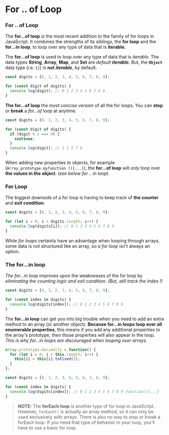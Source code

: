 # For .. of Loop

### For .. of Loop

The **for...of loop** is the most recent addition to the family of for loops in JavaScript. It combines the strengths of its siblings, the **for loop** and the **for...in loop**, to loop over any type of data that is **iterable.** 

The **for...of loop** is used to loop over any type of data that is _iterable_. The data types **String**, **Array**, **Map**, and **Set** are _default **iterable.**_ But, the **`Object`** data type \(i.e. `{}`\) is **not** _**iterable**_, by default.

```javascript
const digits = [0, 1, 2, 3, 4, 5, 6, 7, 8, 9];

for (const digit of digits) {
  console.log(digit); // 0 1 2 3 4 5 6 7 8 9
}
```

**The for...of loop** the _most concise version_ of all the for loops. You can **stop** or **break** a _for...of loop_ at anytime.

```javascript
const digits = [0, 1, 2, 3, 4, 5, 6, 7, 8, 9];

for (const digit of digits) {
  if (digit % 2 === 0) {
    continue;
  }
  console.log(digit); // 1 3 5 7 9
}
```

When adding new properties to objects, for example \(`Array.prototype.myfunction (){...}`\), the **for...of loop** will _only_ loop over **the values in the object**. \(_see below for .. in loop_\)

### 

### For Loop

The biggest downside of a for loop is having to keep track of **the counter** and **exit condition**.

```javascript
const digits = [0, 1, 2, 3, 4, 5, 6, 7, 8, 9];

for (let i = 0; i < digits.length; i++) {
  console.log(digits[i]); // 0 1 2 3 4 5 6 7 8 9
}
```

While _for loops_ certainly have an advantage when looping through arrays, some data is not structured like an array, so _a for loop_ isn’t always an option.

###  <a id="the-for-in-loop"></a>

### The for...in loop <a id="the-for-in-loop"></a>

_The for...in loop_ improves upon the weaknesses of the for loop by _eliminating the counting logic and exit condition. \(But, still track the index !\)_

```javascript
const digits = [0, 1, 2, 3, 4, 5, 6, 7, 8, 9];

for (const index in digits) {
  console.log(digits[index]); // 0 1 2 3 4 5 6 7 8 9
}
```

The **for...in loop** can get you into big trouble when you need to add an extra method to an array \(or another object\). **Because for...in loops loop over all enumerable properties**, this means if you add any additional properties to the array's prototype, then those properties will also appear in the loop. _This is why for...in loops are discouraged when looping over arrays._

```javascript
Array.prototype.decimalfy = function() {
  for (let i = 0; i < this.length; i++) {
    this[i] = this[i].toFixed(2);
  }
};

const digits = [0, 1, 2, 3, 4, 5, 6, 7, 8, 9];

for (const index in digits) {
  console.log(digits[index]); // 0 1 2 3 4 5 6 7 8 9 function(){...}
}
```

> **NOTE:** The **forEach loop** is another type of for loop in JavaScript. However, `forEach()` is actually an array method, so it can only be used exclusively with arrays. There is also no way to stop or break a forEach loop. If you need that type of behavior in your loop, you’ll have to use a basic for loop.



